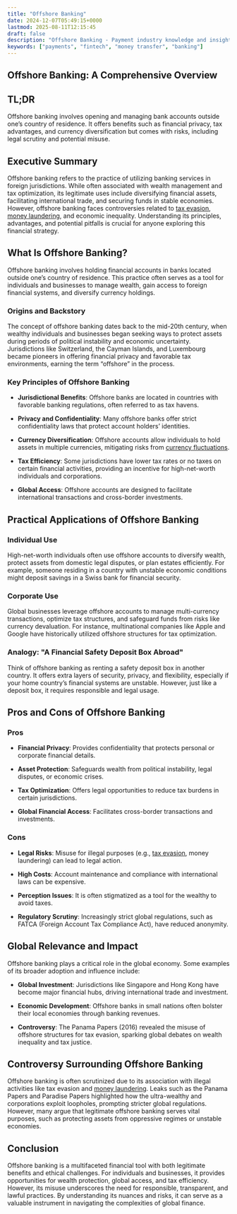 ```yaml
---
title: "Offshore Banking"
date: 2024-12-07T05:49:15+0000
lastmod: 2025-08-11T12:15:45
draft: false
description: "Offshore Banking - Payment industry knowledge and insights"
keywords: ["payments", "fintech", "money transfer", "banking"]
---
```


## Offshore Banking: A Comprehensive Overview

## TL;DR

Offshore banking involves opening and managing bank accounts outside one’s country of residence. It offers benefits such as financial privacy, tax advantages, and currency diversification but comes with risks, including legal scrutiny and potential misuse.

## Executive Summary

Offshore banking refers to the practice of utilizing banking services in foreign jurisdictions. While often associated with wealth management and tax optimization, its legitimate uses include diversifying financial assets, facilitating international trade, and securing funds in stable economies. However, offshore banking faces controversies related to [tax evasion](https://faisalkhanllc.xyz/resources/payments-wiki/t/taxes/), [money laundering](https://faisalkhanllc.xyz/resources/payments-wiki/m/money-laundering/), and economic inequality. Understanding its principles, advantages, and potential pitfalls is crucial for anyone exploring this financial strategy.

## What Is Offshore Banking?

Offshore banking involves holding financial accounts in banks located outside one’s country of residence. This practice often serves as a tool for individuals and businesses to manage wealth, gain access to foreign financial systems, and diversify currency holdings.

### Origins and Backstory

The concept of offshore banking dates back to the mid-20th century, when wealthy individuals and businesses began seeking ways to protect assets during periods of political instability and economic uncertainty. Jurisdictions like Switzerland, the Cayman Islands, and Luxembourg became pioneers in offering financial privacy and favorable tax environments, earning the term “offshore” in the process.

### Key Principles of Offshore Banking

- **Jurisdictional Benefits**: Offshore banks are located in countries with favorable banking regulations, often referred to as tax havens.

- **Privacy and Confidentiality**: Many offshore banks offer strict confidentiality laws that protect account holders’ identities.

- **Currency Diversification**: Offshore accounts allow individuals to hold assets in multiple currencies, mitigating risks from [currency fluctuations](https://faisalkhanllc.xyz/resources/payments-wiki/c/currency-fluctuations/).

- **Tax Efficiency**: Some jurisdictions have lower tax rates or no taxes on certain financial activities, providing an incentive for high-net-worth individuals and corporations.

- **Global Access**: Offshore accounts are designed to facilitate international transactions and cross-border investments.

## Practical Applications of Offshore Banking

### Individual Use

High-net-worth individuals often use offshore accounts to diversify wealth, protect assets from domestic legal disputes, or plan estates efficiently. For example, someone residing in a country with unstable economic conditions might deposit savings in a Swiss bank for financial security.

### Corporate Use

Global businesses leverage offshore accounts to manage multi-currency transactions, optimize tax structures, and safeguard funds from risks like currency devaluation. For instance, multinational companies like Apple and Google have historically utilized offshore structures for tax optimization.

### Analogy: "A Financial Safety Deposit Box Abroad"

Think of offshore banking as renting a safety deposit box in another country. It offers extra layers of security, privacy, and flexibility, especially if your home country’s financial systems are unstable. However, just like a deposit box, it requires responsible and legal usage.

## Pros and Cons of Offshore Banking

### Pros

- **Financial Privacy**: Provides confidentiality that protects personal or corporate financial details.

- **Asset Protection**: Safeguards wealth from political instability, legal disputes, or economic crises.

- **Tax Optimization**: Offers legal opportunities to reduce tax burdens in certain jurisdictions.

- **Global Financial Access**: Facilitates cross-border transactions and investments.

### Cons

- **Legal Risks**: Misuse for illegal purposes (e.g., [tax evasion](https://faisalkhanllc.xyz/resources/payments-wiki/t/taxes/), money laundering) can lead to legal action.

- **High Costs**: Account maintenance and compliance with international laws can be expensive.

- **Perception Issues**: It is often stigmatized as a tool for the wealthy to avoid taxes.

- **Regulatory Scrutiny**: Increasingly strict global regulations, such as FATCA (Foreign Account Tax Compliance Act), have reduced anonymity.

## Global Relevance and Impact

Offshore banking plays a critical role in the global economy. Some examples of its broader adoption and influence include:

- **Global Investment**: Jurisdictions like Singapore and Hong Kong have become major financial hubs, driving international trade and investment.

- **Economic Development**: Offshore banks in small nations often bolster their local economies through banking revenues.

- **Controversy**: The Panama Papers (2016) revealed the misuse of offshore structures for tax evasion, sparking global debates on wealth inequality and tax justice.

## Controversy Surrounding Offshore Banking

Offshore banking is often scrutinized due to its association with illegal activities like tax evasion and [money laundering](https://faisalkhanllc.xyz/resources/payments-wiki/t/taxes/). Leaks such as the Panama Papers and Paradise Papers highlighted how the ultra-wealthy and corporations exploit loopholes, prompting stricter global regulations. However, many argue that legitimate offshore banking serves vital purposes, such as protecting assets from oppressive regimes or unstable economies.

## Conclusion

Offshore banking is a multifaceted financial tool with both legitimate benefits and ethical challenges. For individuals and businesses, it provides opportunities for wealth protection, global access, and tax efficiency. However, its misuse underscores the need for responsible, transparent, and lawful practices. By understanding its nuances and risks, it can serve as a valuable instrument in navigating the complexities of global finance.